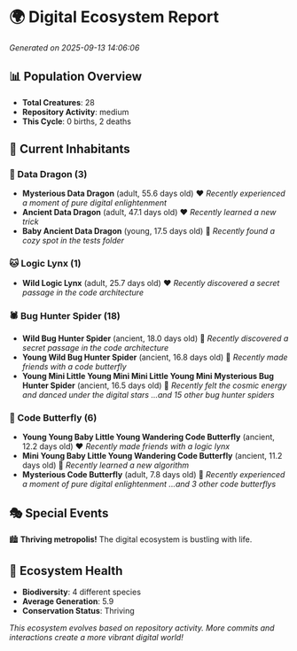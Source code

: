 # 🌍 Digital Ecosystem Report
*Generated on 2025-09-13 14:06:06*

## 📊 Population Overview
- **Total Creatures**: 28
- **Repository Activity**: medium
- **This Cycle**: 0 births, 2 deaths

## 👥 Current Inhabitants

### 🐉 Data Dragon (3)
- **Mysterious Data Dragon** (adult, 55.6 days old) ❤️
  *Recently experienced a moment of pure digital enlightenment*
- **Ancient Data Dragon** (adult, 47.1 days old) ❤️
  *Recently learned a new trick*
- **Baby Ancient Data Dragon** (young, 17.5 days old) 💚
  *Recently found a cozy spot in the tests folder*

### 🐱 Logic Lynx (1)
- **Wild Logic Lynx** (adult, 25.7 days old) ❤️
  *Recently discovered a secret passage in the code architecture*

### 🕷️ Bug Hunter Spider (18)
- **Wild Bug Hunter Spider** (ancient, 18.0 days old) 💛
  *Recently discovered a secret passage in the code architecture*
- **Young Wild Bug Hunter Spider** (ancient, 16.8 days old) 💛
  *Recently made friends with a code butterfly*
- **Young Mini Little Young Mini Mini Little Young Mini Mysterious Bug Hunter Spider** (ancient, 16.5 days old) 💛
  *Recently felt the cosmic energy and danced under the digital stars*
  *...and 15 other bug hunter spiders*

### 🦋 Code Butterfly (6)
- **Young Young Baby Little Young Wandering Code Butterfly** (ancient, 12.2 days old) ❤️
  *Recently made friends with a logic lynx*
- **Mini Young Baby Little Young Wandering Code Butterfly** (ancient, 11.2 days old) 💛
  *Recently learned a new algorithm*
- **Mysterious Code Butterfly** (adult, 7.8 days old) 💚
  *Recently experienced a moment of pure digital enlightenment*
  *...and 3 other code butterflys*

## 🎭 Special Events

🏙️ **Thriving metropolis!** The digital ecosystem is bustling with life.

## 🔬 Ecosystem Health
- **Biodiversity**: 4 different species
- **Average Generation**: 5.9
- **Conservation Status**: Thriving

*This ecosystem evolves based on repository activity. More commits and interactions create a more vibrant digital world!*